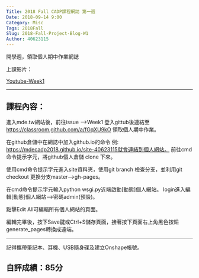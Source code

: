 ```yaml
---
Title: 2018 Fall CADP課程網誌 第一週
Date: 2018-09-14 9:00
Category: Misc
Tags: 2018Fall
Slug: 2018-Fall-Project-Blog-W1
Author: 40623115
---
```


開學週，領取個人期中作業網誌

<!-- PELICAN_END_SUMMARY -->

上課影片：

[Youtube-Week1](https://www.youtube.com/watch?v=sD9slKyFNao)

----

課程內容：
----

進入mde.tw網站後，前往issue -->Week1 登入gittub後連結至 https://classroom.github.com/a/fGqXU9kO 領取個人期中作業。

在github倉儲中在網誌中加入github.io的命令 例: https://mdecadp2018.github.io/site-40623115就會連結到個人網站。
前往cmd命令提示字元，將github個人倉儲 clone 下來。

使用cmd命令提示字元進入site資料夾，使用git branch 檢查分支，並利用git checkout 更換分支master-->gh-pages。

在cmd命令提示字元輸入python wsgi.py近端啟動[動態]個人網站。
login進入編輯[動態]個人網站-->密碼admin(預設)。

點擊Edit All可編輯所有個人網站的頁面。

編輯完畢後，按下Save鍵或Ctrl+S儲存頁面，接著按下頁面右上角黑色按鈕generate_pages轉換成遠端。

----

記得攜帶筆記本、耳機、USB隨身碟及建立Onshape帳號。

自評成績：85分
----
